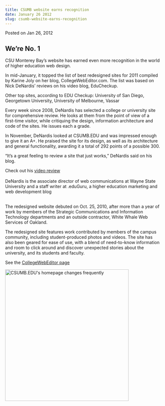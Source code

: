 ```yaml
---
title: CSUMB website earns recognition
date: January 26 2012
slug: csumb-website-earns-recognition
---
```


  



<span class="date">Posted on Jan 26, 2012    </span>
<h2>We&#x2019;re No. 1</h2>
<p>CSU Monterey Bay&#x2019;s website has earned even more recognition in
the world of higher education web design.</p>
<p>In mid-January, it topped the list of best redesigned sites for
2011 compiled by Karine Joly on her blog, CollegeWebEditor.com. The
list was based on Nick DeNardis&#x2019; reviews on his video blog,
EduCheckup.</p>
<p class="pullquote">Other top sites, according to EDU Checkup:
University of San Diego, Georgetown University, University of
Melbourne, Vassar</p>
<p>Every week since 2008, DeNardis has selected a college or
university site for comprehensive review. He looks at them from the
point of view of a first-time visitor, while critiquing the design,
information architecture and code of the sites. He issues each a
grade.</p>
<p>In November, DeNardis looked at CSUMB.EDU and was impressed
enough to give it an A+. He praised the site for its design, as
well as its architecture and general functionality, awarding it a
total of 292 points of a possible 300.</p>
<p>&#x201C;It&#x2019;s a great feeling to review a site that just works,&#x201D;
DeNardis said on his blog.</p>
<p>Check out his <a href="https://educheckup.com/2011/11/04/california-state-university-monterey-bay-episode-280/" rel="nofollow">video review</a><br>
<br>
DeNardis is the associate director of web communications at Wayne
State University and a staff writer at .eduGuru, a higher education
marketing and web development blog</br></br></p>
<p>The redesigned website debuted on Oct. 25, 2010, after more than
a year of work by members of the Strategic Communications and
Information Technology departments and an outside contractor, White
Whale Web Services of Oakland.</p>
<p>The redesigned site features work contributed by members of the
campus community, including student-produced photos and videos. The
site has also been geared for ease of use, with a blend of
need-to-know information and room to click around and discover
unexpected stories about the university, and its students and
faculty.</p>
<p>See the <a href="https://collegewebeditor.com/blog/index.php/archives/2012/01/17/top-11-highered-websites-ranked-by-edu-checkup-scores/?utm_content=emacdonald%40csumb.edu&amp;utm_source=VerticalResponse&amp;utm_medium=Email&amp;utm_term=Top%2011%20%23highered%20websites%20ranked%20by%20EDU%20Checkup%20scores&amp;utm_campaign=%5BHEE%5D%20Top%20Higher%20Ed%20Websites%2C%20Facebook%2C%20Mobile%20Web%20%26%20Pinterestcontent" rel="nofollow">CollegeWebEditor page</a></p>
<p><img alt="CSUMB.EDU&apos;s homepage changes frequently" height="425" src="https://news.csumb.edu/sites/default/files/65/attachments/news/images/website_screen_0.jpg" width="401"/></p>





```
